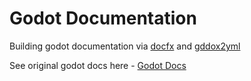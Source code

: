# Godot Documentation

Building godot documentation via [docfx](https://github.com/dotnet/docfx) and [gddox2yml](https://github.com/nicholas-maltbie/gddoc2yml)

See original godot docs here - [Godot Docs](https://docs.godotengine.org/en/stable/)
